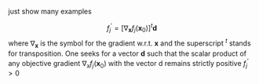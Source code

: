 just show many examples


$$
f_{j}^{\prime}=\left[\nabla_{\mathbf{x}} f_{j}\left(\mathbf{x}_{0}\right)\right]^{t} \mathbf{d}
$$
where $\nabla_{\mathbf{x}}$ is the symbol for the gradient w.r.t. $\mathbf{x}$ and the superscript $^{t}$ stands for transposition. One seeks for a vector $\mathbf{d}$ such that the scalar product of any objective gradient $\nabla_{x} f_{j}\left(\mathbf{x}_{0}\right)$ with the vector d remains strictly positive $f_{j}^{\prime} > 0$